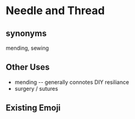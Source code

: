 # Needle and Thread

## synonyms
mending, sewing

## Other Uses

+ mending -- generally connotes DIY resiliance
+ surgery / sutures

## Existing Emoji

